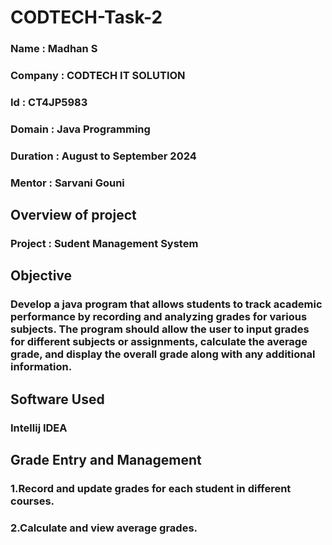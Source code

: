 # CODTECH-Task-2

### Name : Madhan S

### Company : CODTECH IT SOLUTION

### Id : CT4JP5983

### Domain : Java Programming

### Duration : August to September 2024

### Mentor : Sarvani Gouni

## Overview of project

### Project : Sudent Management System

## Objective

### Develop a java program that allows students to track academic performance by recording and analyzing grades for various subjects. The program should allow the user to input grades for different subjects or assignments, calculate the average grade, and display the overall grade along with any additional information.

## Software Used 

### Intellij IDEA

## Grade Entry and Management

###    1.Record and update grades for each student in different courses.
###    2.Calculate and view average grades.





